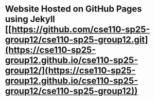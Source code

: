 # Website Hosted on GitHub Pages using Jekyll [[https://github.com/cse110-sp25-group12/cse110-sp25-group12.git](https://cse110-sp25-group12.github.io/cse110-sp25-group12/](https://cse110-sp25-group12.github.io/cse110-sp25-group12/cse110-sp25-group12))
